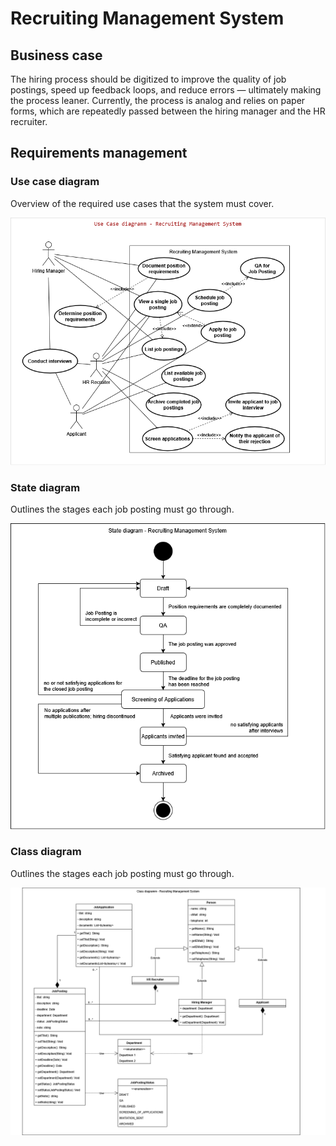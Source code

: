 # Recruiting Management System

## Business case

The hiring process should be digitized to improve the quality of job postings, speed up feedback loops, and reduce errors — ultimately making the process leaner.
Currently, the process is analog and relies on paper forms, which are repeatedly passed between the hiring manager and the HR recruiter.

## Requirements management

### Use case diagram

Overview of the required use cases that the system must cover.

![UC Recruiting Management System](requirements%20management/Use%20Case%20diagram%20-%20Recruiting%20Management%20System.drawio.png)

### State diagram

Outlines the stages each job posting must go through.

![State diagram Recruiting Management System](requirements%20management/State%20diagram%20-%20Recruiting%20Management%20System.drawio.png)

### Class diagram

Outlines the stages each job posting must go through.

![Class diagram Recruiting Management System](requirements%20management/Class%20diagram%20-%20Recruiting%20Management%20System.drawio.png)

